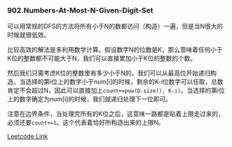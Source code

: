 ### 902.Numbers-At-Most-N-Given-Digit-Set

可以用常规的DFS的方法将所有小于N的数都访问（构造）一遍，但是当N很大的时候就很低效。

比较高效的解法是多利用数学计算。假设数字N的位数是K，那么意味着任何小于K位的整数都不可能大于N，我们可以直接累加小于K位的整数的个数。

然后我们只需考虑K位的整数里有多少小于N的。我们可以从最高位开始递归构造。当选择的第i位上的数字小于num[i]的时候，剩余的K-i位数字可以任取，总数肯定不会超过N，因此可以直接加上```count+=pow(D.size(), K-i)```。当选择的第i位上的数字确定为num[i]的时候，我们就递归处理下一位即可。

注意在边界条件，当处理完所有的K位之后，这意味一路都是贴着上限走过来的，必须还要```count+=1```。这个代表着恰好所构造出来的上限N。


[Leetcode Link](https://leetcode.com/problems/numbers-at-most-n-given-digit-set)